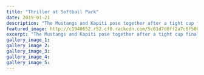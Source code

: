 ```yaml
---
title: "Thriller at Softball Park"
date: 2019-01-21
description: "The Mustangs and Kapiti pose together after a tight cup final at Softball Park this afternoon..."
featured_image: http://c1940652.r52.cf0.rackcdn.com/5c61d7d0ff2a7c6f500000d5/Ex-Trent-Hemi--Josh-Hollis-21.1.19-chron.jpg
excerpt: "The Mustangs and Kapiti pose together after a tight cup final at Softball Park this afternoon."
gallery_image_1: 
gallery_image_2: 
gallery_image_3: 
gallery_image_4: 
gallery_image_5: 
---
```

